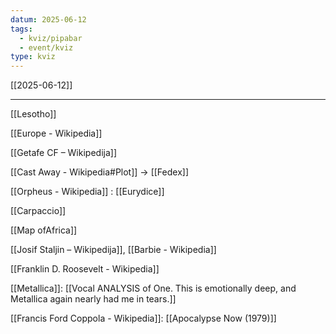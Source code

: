 ```yaml
---
datum: 2025-06-12
tags:
  - kviz/pipabar
  - event/kviz
type: kviz
---
```

[[2025-06-12]]
___

[[Lesotho]]

[[Europe - Wikipedia]]

[[Getafe CF – Wikipedija]]

[[Cast Away - Wikipedia#Plot]] -> [[Fedex]]

[[Orpheus - Wikipedia]] : [[Eurydice]]

[[Carpaccio]]

[[Map ofAfrica]]

[[Josif Staljin – Wikipedija]], [[Barbie - Wikipedia]]

[[Franklin D. Roosevelt - Wikipedia]]

[[Metallica]]: [[Vocal ANALYSIS of One.  This is emotionally deep, and Metallica again nearly had me in tears.]]

[[Francis Ford Coppola - Wikipedia]]: [[Apocalypse Now (1979)]]
